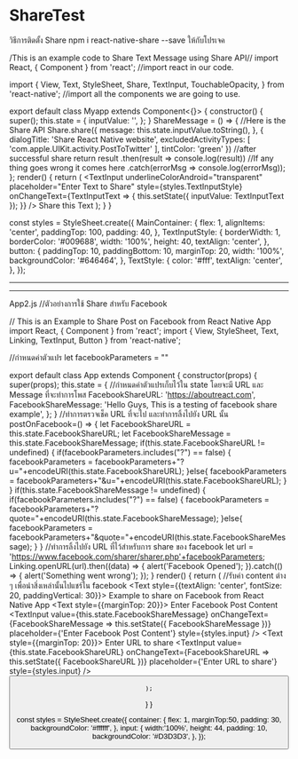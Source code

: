 # ShareTest
วิธีการติดตั้ง Share 
npm i react-native-share --save ให้กับโปรเจค

/This is an example code to Share Text Message using Share API// 
import React, { Component } from 'react';
//import react in our code.

import { View, Text, StyleSheet, Share, TextInput, TouchableOpacity, } from 'react-native';
//import all the components we are going to use. 

export default class Myapp extends Component<{}> {
  constructor() {
    super();
    this.state = {
      inputValue: '',
    };
  }
  ShareMessage = () => {
    //Here is the Share API 
    Share.share({
      message: this.state.inputValue.toString(),
    }, {
      dialogTitle: 'Share React Native website',
      excludedActivityTypes: [
        'com.apple.UIKit.activity.PostToTwitter'
      ],
      tintColor: 'green'
    })
    //after successful share return result
    .then(result => console.log(result))
    //If any thing goes wrong it comes here
    .catch(errorMsg => console.log(errorMsg));
  };
  render() {
    return (
      <View style={styles.MainContainer}>
        <TextInput
          underlineColorAndroid="transparent"
          placeholder="Enter Text to Share"
          style={styles.TextInputStyle}
          onChangeText={TextInputText => {
            this.setState({ inputValue: TextInputText });
          }}
        />
        <TouchableOpacity
          onPress={this.ShareMessage}
          activeOpacity={0.5}
          style={styles.button}>
          <Text style={styles.TextStyle}>Share this Text</Text>
        </TouchableOpacity>
      </View>
    );
  }
}

const styles = StyleSheet.create({
  MainContainer: {
    flex: 1,
    alignItems: 'center',
    paddingTop: 100,
    padding: 40,
  },
  TextInputStyle: {
    borderWidth: 1,
    borderColor: '#009688',
    width: '100%',
    height: 40,
    textAlign: 'center',
  },
  button: {
    paddingTop: 10,
    paddingBottom: 10,
    marginTop: 20,
    width: '100%',
    backgroundColor: '#646464',
  },
  TextStyle: {
    color: '#fff',
    textAlign: 'center',
  },
});


--------------------------------------------------------------------------------------------------------------------------
--------------------------------------------------------------------------------------------------------------------------


App2.js
//ตัวอย่างการใช้ Share สำหรับ Facebook



// This is an Example to Share Post on Facebook from React Native App
import React, { Component } from 'react';
import { View, StyleSheet, Text, Linking, TextInput, Button } from 'react-native';

//กำหนดค่าตัวแปร
let facebookParameters = ""

export default class App extends Component {
  constructor(props) {
    super(props);
    this.state = {
      //กำหนดค่าตัวแปรเก็บไว้ใน state โดยจะมี URL และ Message ที่จะทำการโพส
      FacebookShareURL: 'https://aboutreact.com',
      FacebookShareMessage: 'Hello Guys, This is a testing of facebook share example',
    };
  }
  //ทำการตรวจเช็ค URL ที่จะไป และทำการลิ้งไปยัง URL นั้น
  postOnFacebook=() => {
    let FacebookShareURL = this.state.FacebookShareURL;
    let FacebookShareMessage = this.state.FacebookShareMessage;
    if(this.state.FacebookShareURL != undefined)
    {
        if(facebookParameters.includes("?") == false)
        {
            facebookParameters = facebookParameters+"?u="+encodeURI(this.state.FacebookShareURL);
        }else{
            facebookParameters = facebookParameters+"&u="+encodeURI(this.state.FacebookShareURL);
        }
    }
    if(this.state.FacebookShareMessage != undefined)
    {
        if(facebookParameters.includes("?") == false)
        {
            facebookParameters = facebookParameters+"?quote="+encodeURI(this.state.FacebookShareMessage);
        }else{
            facebookParameters = facebookParameters+"&quote="+encodeURI(this.state.FacebookShareMessage);
        }
    }
     //ทำการลิ้งไปยัง URL ที่ไว้สำหรับการ share ของ facebook
    let url = 'https://www.facebook.com/sharer/sharer.php'+facebookParameters;
    Linking.openURL(url).then((data) => {
      alert('Facebook Opened');
    }).catch(() => {
      alert('Something went wrong');
    });
  }
  render() {
    return (
    //รับค่า content ต่าง ๆ เพื่อนำสิ่งเหล่านั้นไปแชร์ใน facebook
      <View style={styles.container}>
        <Text style={{textAlign: 'center', fontSize: 20, paddingVertical: 30}}>
          Example to share on Facebook from React Native App
        </Text>
        <Text style={{marginTop: 20}}>
          Enter Facebook Post Content
        </Text>
        <TextInput
          value={this.state.FacebookShareMessage}
          onChangeText={FacebookShareMessage => this.setState({ FacebookShareMessage })}
          placeholder={'Enter Facebook Post Content'}
          style={styles.input}
        />
        <Text style={{marginTop: 20}}>
          Enter URL to share
        </Text>
        <TextInput
          value={this.state.FacebookShareURL}
          onChangeText={FacebookShareURL => this.setState({ FacebookShareURL })}
          placeholder={'Enter URL to share'}
          style={styles.input}
        />
        <View style={{marginTop:20}}>
          <Button
            onPress={this.postOnFacebook}
            title= 'Share on Facebook'
            />
        </View>
      </View>

    );
  }
}

const styles = StyleSheet.create({
  container: {
    flex: 1,
    marginTop:50,
    padding: 30,
    backgroundColor: '#ffffff',
  },
 input: {
   width:'100%',
   height: 44,
   padding: 10,
   backgroundColor: '#D3D3D3',
 },
});
